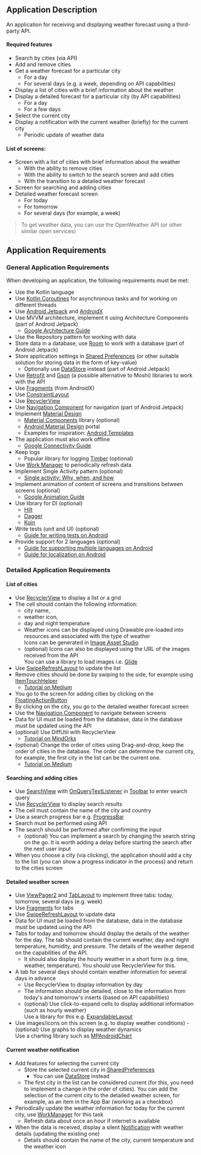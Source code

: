 ## Application Description
An application for receiving and displaying weather forecast using a third-party API. 

#### Required features 
- Search by cities (via API) 
- Add and remove cities 
- Get a weather forecast for a particular city 
   - For a day 
   - For several days (e.g. a week, depending on API capabilities) 
- Display a list of cities with a brief information about the weather 
- Display a detailed forecast for a particular city (by API capabilities) 
   - For a day 
   - For a few days 
- Select the current city 
- Display a notification with the current weather (briefly) for the current city 
   - Periodic update of weather data 

#### List of screens: 

- Screen with a list of cities with brief information about the weather 
   - With the ability to remove cities 
   - With the ability to switch to the search screen and add cities 
   - With the transition to a detailed weather forecast 
- Screen for searching and adding cities 
- Detailed weather forecast screen 
   - For today 
   - For tomorrow 
   - For several days (for example, a week) 

> To get weather data, you can use the OpenWeather API (or other similar open services)

## Application Requirements
### General Application Requirements
When developing an application, the following requirements must be met: 

- Use the Kotlin language 
- Use [Kotlin Coroutines](https://developer.android.com/kotlin/coroutines) for asynchronous tasks and for working on different threads 
- Use [Android Jetpack](https://developer.android.com/jetpack) and [AndroidX](https://developer.android.com/jetpack/androidx) 
- Use MVVM architecture, implement it using Architecture Components (part of Android Jetpack) 
   - [Google Architecture Guide](https://developer.android.com/jetpack/guide) 
- Use the Repository pattern for working with data 
- Store data in a database, use [Room](https://developer.android.com/training/data-storage/room) to work with a database (part of Android Jetpack) 
- Store application settings in [Shared Preferences](https://developer.android.com/training/data-storage/shared-preferences) (or other suitable solution for storing data in the form of key-value) 
   - Optionally use [DataStore](https://developer.android.com/topic/libraries/architecture/datastore) instead (part of Android Jetpack) 
- Use [Retrofit](https://square.github.io/retrofit) and [Gson](https://github.com/google/gson) (a possible alternative to Moshi) libraries to work with the API 
- Use [Fragments](https://developer.android.com/guide/fragments) (from AndroidX) 
- Use [ConstraintLayout](https://developer.android.com/training/constraint-layout) 
- Use [RecyclerView](https://developer.android.com/guide/topics/ui/layout/recyclerview) 
- Use [Navigation Component](https://developer.android.com/guide/navigation) for navigation (part of Android Jetpack) 
- Implement [Material Design](https://developer.android.com/guide/topics/ui/look-and-feel) 
   - [Material Components](https://github.com/material-components/material-components-android) library (optional) 
   - [Android Material Design](https://material.io/develop/android) portal 
   - Examples for inspiration: [Android Templates](https://www.uplabs.com/templates/android) 
- The application must also work offline 
   - [Google Connectivity Guide](https://developer.android.com/docs/quality-guidelines/build-for-billions/connectivity#network-arch) 
- Keep logs 
   - Popular library for logging [Timber](https://github.com/JakeWharton/timber) (optional) 
- Use [Work Manager](https://developer.android.com/topic/libraries/architecture/workmanager) to periodically refresh data 
- Implement Single Activity pattern (optional) 
   - [Single activity: Why, when, and how](https://www.youtube.com/watch?v=2k8x8V77CrU) 
- Implement animation of content of screens and transitions between screens (optional)
   - [Google Animation Guide](https://developer.android.com/training/animation) 
- Use library for DI (optional)
   - [Hilt](https://developer.android.com/training/dependency-injection/hilt-android)
   - [Dagger](https://developer.android.com/training/dependency-injection/dagger-basics)
   - [Koin](https://insert-koin.io/) 
- Write tests (unit and UI) (optional) 
   - [Guide for writing tests on Android](https://developer.android.com/training/testing) 
- Provide support for 2 languages (optional)
   - [Guide for supporting multiple languages on Android](https://developer.android.com/training/basics/supporting-devices/languages) 
   - [Guide for localization on Android](https://developer.android.com/guide/topics/resources/localization)

### Detailed Application Requirements
#### List of cities 
- Use [RecyclerView](https://developer.android.com/guide/topics/ui/layout/recyclerview) to display a list or a grid 
- The cell should contain the following information: 
   - city name,
   - weather icon, 
   - day and night temperature 
   - Weather icons can be displayed using Drawable pre-loaded into resources and associated with the type of weather   
   Icons can be generated in [Image Asset Studio](https://developer.android.com/studio/write/image-asset-studio) 
   - (optional) Icons can also be displayed using the URL of the images received from the API   
   You can use a library to load images i.e. [Glide](https://github.com/bumptech/glide) 
- Use [SwipeRefreshLayout](https://developer.android.com/training/swipe/add-swipe-interface) to update the list 
- Remove cities should be done by swiping to the side, for example using [ItemTouchHelper](https://developer.android.com/reference/androidx/recyclerview/widget/ItemTouchHelper) 
   - [Tutorial on Medium](https://medium.com/@ipaulpro/drag-and-swipe-with-recyclerview-b9456d2b1aaf) 
- You go to the screen for adding cities by clicking on the [FloatingActionButton](https://developer.android.com/guide/topics/ui/floating-action-button) 
- By clicking on the city, you go to the detailed weather forecast screen 
- Use the [Navigation Component](https://developer.android.com/guide/navigation) to navigate between screens 
- Data for UI must be loaded from the database, data in the database must be updated using the API 
- (optional) Use DiffUtil with RecyclerView
   - [Tutorial on MindOrks](https://blog.mindorks.com/the-powerful-tool-diff-util-in-recyclerview-android-tutorial) 
- (optional) Change the order of cities using Drag-and-drop, keep the order of cities in the database. The order can determine the current city, for example, the first city in the list can be the current one. 
   - [Tutorial on Medium](https://blog.mindorks.com/the-powerful-tool-diff-util-in-recyclerview-android-tutorial) 

#### Searching and adding cities 
- Use [SearchView](https://developer.android.com/reference/android/widget/SearchView) with [OnQueryTextListener](https://developer.android.com/reference/android/widget/SearchView.OnQueryTextListener) in [Toolbar](https://developer.android.com/training/appbar) to enter search query 
- Use [RecyclerView](https://developer.android.com/guide/topics/ui/layout/recyclerview) to display search results 
- The cell must contain the name of the city and country 
- Use a search progress bar e.g. [ProgressBar](https://developer.android.com/reference/android/widget/ProgressBar) 
- Search must be performed using API 
- The search should be performed after confirming the input 
   - (optional) You can implement a search by changing the search string on the go. It is worth adding a delay before starting the search after the next user input 
- When you choose a city (via clicking), the application should add a city to the list (you can show a progress indicator in the process) and return to the cities screen

#### Detailed weather screen 
- Use [ViewPager2](https://developer.android.com/guide/navigation/navigation-swipe-view-2) and [TabLayout](https://developer.android.com/guide/navigation/navigation-swipe-view-2) to implement three tabs: today, tomorrow, several days (e.g. week) 
- Use [Fragments](https://developer.android.com/guide/fragments) for tabs 
- Use [SwipeRefreshLayout](https://developer.android.com/training/swipe/add-swipe-interface) to update data 
- Data for UI must be loaded from the database, data in the database must be updated using the API 
- Tabs for today and tomorrow should display the details of the weather for the day. The tab should contain the current weather, day and night temperature, humidity, and pressure. The details of the weather depend on the capabilities of the API. 
   - It should also display the hourly weather in a short form (e.g. time, weather, temperature). You should use RecyclerView for this. 
- A tab for several days should contain weather information for several days in advance 
   - Use RecyclerView to display information by day 
   - The information should be detailed, close to the information from today's and tomorrow's inserts (based on API capabilities) 
   - (optional) Use click-to-expand cells to display additional information (such as hourly weather)   
   Use a library for this e.g. [ExpandableLayout](https://github.com/cachapa/ExpandableLayout) 
- Use images/icons on this screen (e.g. to display weather conditions) 
 -(optional) Use graphs to display weather dynamics   
 Use a charting library such as [MPAndroidChart](https://github.com/PhilJay/MPAndroidChart) 

#### Current weather notification  
- Add features for selecting the current city 
   - Store the selected current city in [SharedPreferences](https://developer.android.com/training/data-storage/shared-preferences) 
      - You can use [DataStore](https://developer.android.com/topic/libraries/architecture/datastore) instead 
   - The first city in the list can be considered current (for this, you need to implement a change in the order of cities). You can add the selection of the current city to the detailed weather screen, for example, as an item in the App Bar (working as a checkbox) 
- Periodically update the weather information for today for the current city, use [WorkManager](https://developer.android.com/topic/libraries/architecture/workmanager) for this task 
   - Refresh data about once an hour if internet is available 
- When the data is received, display a silent [Notification](https://developer.android.com/guide/topics/ui/notifiers/notifications) with weather details (updating the existing one) 
   - Details should contain the name of the city, current temperature and the weather icon 
